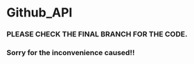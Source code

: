 # Github_API

### PLEASE CHECK THE FINAL BRANCH FOR THE CODE.
### Sorry for the inconvenience caused!!
